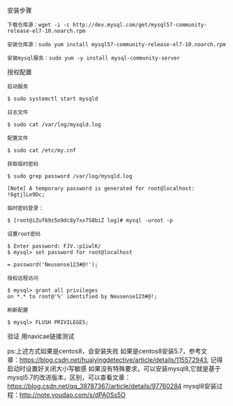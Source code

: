 安装步骤

    下载仓库源：wget -i -c http://dev.mysql.com/get/mysql57-community-release-el7-10.noarch.rpm﻿
    
    安装仓库源：sudo yum install mysql57-community-release-el7-10.noarch.rpm
    
    安装mysql服务：sudo yum -y install mysql-community-server

 

授权配置  

```
启动服务

$ sudo systemctl start mysqld

日志文件

$ sudo cat /var/log/mysqld.log

配置文件

$ sudo cat /etc/my.cnf

获取临时密码

$ sudo grep password /var/log/mysqld.log

[Note] A temporary password is generated for root@localhost:
!6gtjlLe9Dc;

临时密码登录：

$ [root@iZuf69z5o9dc8y7xx758biZ log]# mysql -uroot -p

设置root密码

$ Enter password: FJV.:p1iwlK/
$ mysql> set password for root@localhost

= password('Neusense123#@!');

授权远程访问

$ mysql> grant all privileges 
on *.* to root@'%' identified by Neusense123#@!;

刷新配置

$ mysql> FLUSH PRIVILEGES;
```

验证﻿﻿
用navicae链接测试

ps:上述方式如果是centos8，会安装失败
如果是centos8安装5.7，参考文章：﻿https://blog.csdn.net/huaiyingdetective/article/details/115572943,
记得启动时设置好关闭大小写敏感
如果没有特殊要求，可以安装mysql8,它就是基于mysql5.7的改进版本，区别，可以查看文章：https://blog.csdn.net/qq_39787367/article/details/97760284﻿
mysql8安装过程：http://note.youdao.com/s/dPA0Ss5O﻿